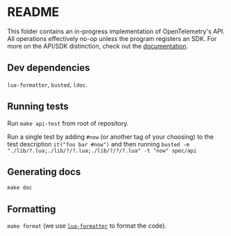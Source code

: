 # README

This folder contains an in-progress implementation of OpenTelemetry's API. All operations effectively no-op unless the program registers an SDK. For more on the API/SDK distinction, check out the [documentation](https://opentelemetry.io/docs/reference/specification/overview/#api).

## Dev dependencies

`lua-formatter`, `busted`, `ldoc`.

## Running tests

Run `make api-test` from root of repository.

Run a single test by adding `#now` (or another tag of your choosing) to the test description `it("foo bar #now")` and then running `busted -m "./lib/?.lua;./lib/?/?.lua;./lib/?/?/?.lua" -t "now" spec/api`

## Generating docs

`make doc`

## Formatting

`make format` (we use [`lua-formatter`](https://github.com/Koihik/LuaFormatter) to format the code).
